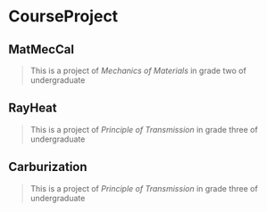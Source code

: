 # CourseProject

##  MatMecCal

> This is a project of  *Mechanics of Materials* in grade two of undergraduate

## RayHeat

> This is a project of  *Principle of Transmission* in grade three of undergraduate



## Carburization

> This is a project of *Principle of Transmission* in grade three of undergraduate

